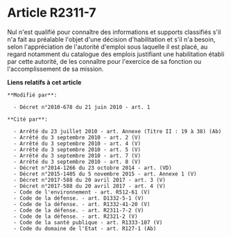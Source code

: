 # Article R2311-7

Nul n'est qualifié pour connaître des informations  et supports classifiés s'il n'a fait au préalable l'objet d'une décision
d'habilitation et s'il n'a besoin, selon l'appréciation de l'autorité d'emploi sous laquelle il est placé, au regard
notamment du catalogue des emplois justifiant une habilitation établi par cette autorité, de les connaître pour l'exercice de
sa fonction ou l'accomplissement de sa mission.

**Liens relatifs à cet article**

	**Modifié par**:

	  - Décret n°2010-678 du 21 juin 2010 - art. 1

	**Cité par**:

	  - Arrêté du 23 juillet 2010 - art. Annexe (Titre II : 19 à 38) (Ab)
	  - Arrêté du 3 septembre 2010 - art. 2 (V)
	  - Arrêté du 3 septembre 2010 - art. 4 (V)
	  - Arrêté du 3 septembre 2010 - art. 5 (V)
	  - Arrêté du 3 septembre 2010 - art. 7 (V)
	  - Arrêté du 3 septembre 2010 - art. 8 (V)
	  - Décret n°2014-1266 du 23 octobre 2014 - art. (VD)
	  - Décret n°2015-1405 du 5 novembre 2015 - art. Annexe 1 (V)
	  - Décret n°2017-588 du 20 avril 2017 - art. 3 (V)
	  - Décret n°2017-588 du 20 avril 2017 - art. 4 (V)
	  - Code de l'environnement - art. R512-61 (V)
	  - Code de la défense. - art. D1332-5-1 (V)
	  - Code de la défense. - art. R1332-41-20 (V)
	  - Code de la défense. - art. R2311-7-2 (V)
	  - Code de la défense. - art. R2321-2 (V)
	  - Code de la santé publique - art. R1333-107 (V)
	  - Code du domaine de l'Etat - art. R127-1 (Ab)
